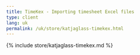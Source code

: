 ```yaml
---
title: TimeKex - Importing timesheet Excel files
type: client
lang: uk
permalink: /uk/store/katjaglass-timekex.html
---
```


{% include store/katjaglass-timekex.md %}
